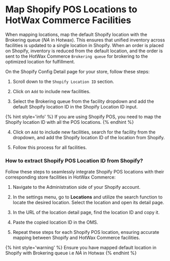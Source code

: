 # Map Shopify POS Locations to HotWax Commerce Facilities

When mapping locations, map the default Shopify location with the Brokering queue (_NA_ in Hotwax). This ensures that unified inventory across facilities is updated to a single location in Shopify. When an order is placed on Shopify, inventory is reduced from the default location, and the order is sent to the HotWax Commerce `Brokering queue` for brokering to the optimized location for fulfillment.

On the Shopify Config Detail page for your store, follow these steps:

1. Scroll down to the `Shopify Location ID` section.

2. Click on `Add` to include new facilities.

3. Select the Brokering queue from the facility dropdown and add the default Shopify location ID in the Shopify Location ID input.

{% hint style='info' %}
If you are using Shopify POS, you need to map the Shopify location ID with all the POS locations.
{% endhint %}

4. Click on `Add` to include new facilities, search for the facility from the dropdown, and add the Shopify location ID of the location from Shopify.
   
5. Follow this process for all facilities.

### How to extract Shopify POS Location ID from Shopify?

Follow these steps to seamlessly integrate Shopify POS locations with their corresponding store facilities in HotWax Commerce:

1. Navigate to the Administration side of your Shopify account.

2. In the settings menu, go to **Locations** and utilize the search function to locate the desired location. Select the location and open its detail page.

3. In the URL of the location detail page, find the location ID and copy it.

4. Paste the copied location ID in the OMS.

5. Repeat these steps for each Shopify POS location, ensuring accurate mapping between Shopify and HotWax Commerce facilities.

{% hint style='warning' %}
Ensure you have mapped default location in Shopify with Brokering queue i.e _NA_ in Hotwax
{% endhint %}

